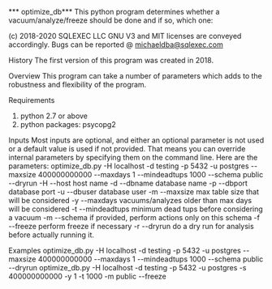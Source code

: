 *** optimize_db***
This python program determines whether a vacuum/analyze/freeze should be done and if so, which one:

(c) 2018-2020 SQLEXEC LLC
GNU V3 and MIT licenses are conveyed accordingly.
Bugs can be reported @ michaeldba@sqlexec.com

History
The first version of this program was created in 2018.  

Overview
This program can take a number of parameters which adds to the robustness and flexibility of the program.

Requirements
1. python 2.7 or above
2. python packages: psycopg2

Inputs
Most inputs are optional, and either an optional parameter is not used or a default value is used if not provided.
That means you can override internal parameters by specifying them on the command line.  Here are the parameters:
 optimize_db.py -H localhost -d testing -p 5432 -u postgres --maxsize 400000000000 --maxdays 1 --mindeadtups 1000 --schema public --dryrun
-H --host     host name
-d --dbname       database name
-p --dbport       database port
-u --dbuser       database user
-m --maxsize      max table size that will be considered
-y --maxdays      vacuums/analyzes older than max days will be considered
-t --mindeadtups  minimum dead tups before considering a vacuum
-m --schema       if provided, perform actions only on this schema
-f --freeze       perform freeze if necessary
-r --dryrun       do a dry run for analysis before actually running it.

Examples
optimize_db.py -H localhost -d testing -p 5432 -u postgres --maxsize 400000000000 --maxdays 1 --mindeadtups 1000 --schema public --dryrun
optimize_db.py -H localhost -d testing -p 5432 -u postgres -s 400000000000 -y 1 -t 1000 -m public --freeze

